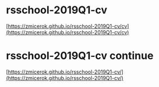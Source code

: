 # rsschool-2019Q1-cv
[https://zmicerok.github.io/rsschool-2019Q1-cv/cv](https://zmicerok.github.io/rsschool-2019Q1-cv/cv)
# rsschool-2019Q1-cv continue
[https://zmicerok.github.io/rsschool-2019Q1-cv/](https://zmicerok.github.io/rsschool-2019Q1-cv/)